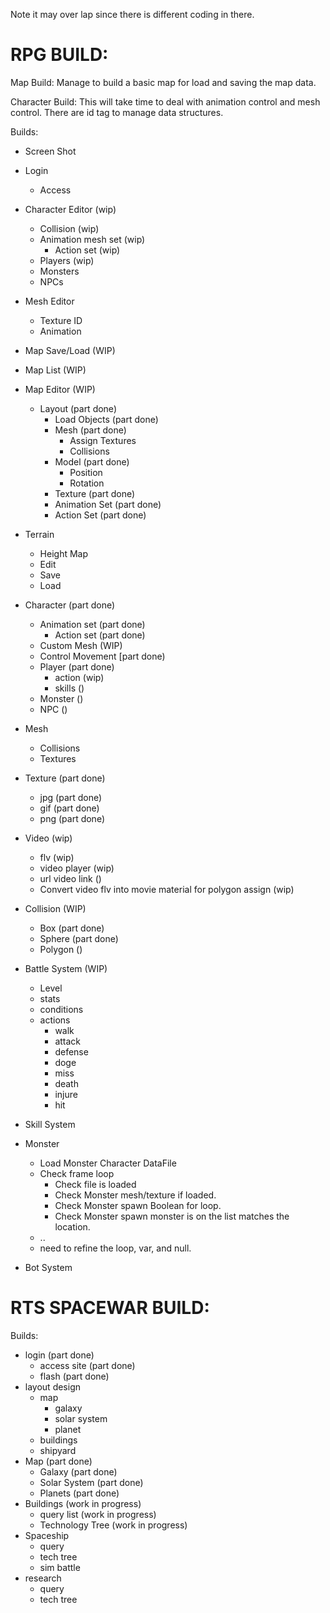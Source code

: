 Note it may over lap since there is different coding in there.

# RPG BUILD: #
Map Build: Manage to build a basic map for load and saving the map data.

Character Build: This will take time to deal with animation control and mesh control. There are id tag to manage data structures.

Builds:
  * Screen Shot
  * Login
    * Access

  * Character Editor (wip)
    * Collision (wip)
    * Animation mesh set (wip)
      * Action set (wip)
    * Players (wip)
    * Monsters
    * NPCs

  * Mesh Editor
    * Texture ID
    * Animation

  * Map Save/Load (WIP)
  * Map List (WIP)
  * Map Editor (WIP)
    * Layout (part done)
      * Load Objects (part done)
      * Mesh (part done)
        * Assign Textures
        * Collisions
      * Model (part done)
        * Position
        * Rotation
      * Texture (part done)
      * Animation Set (part done)
      * Action Set (part done)

  * Terrain
    * Height Map
    * Edit
    * Save
    * Load

  * Character (part done)
    * Animation set (part done)
      * Action set (part done)
    * Custom Mesh (WIP)
    * Control Movement [part done)
    * Player (part done)
      * action (wip)
      * skills ()
    * Monster ()
    * NPC ()

  * Mesh
    * Collisions
    * Textures

  * Texture (part done)
    * jpg (part done)
    * gif (part done)
    * png (part done)

  * Video (wip)
    * flv (wip)
    * video player (wip)
    * url video link ()
    * Convert video flv into movie material for polygon assign (wip)

  * Collision (WIP)
    * Box (part done)
    * Sphere (part done)
    * Polygon ()

  * Battle System (WIP)
    * Level
    * stats
    * conditions
    * actions
      * walk
      * attack
      * defense
      * doge
      * miss
      * death
      * injure
      * hit

  * Skill System

  * Monster
    * Load Monster Character DataFile
    * Check frame loop
      * Check file is loaded
      * Check Monster mesh/texture if loaded.
      * Check Monster spawn Boolean for loop.
      * Check Monster spawn monster is on the list matches the location.
    * ..
    * need to refine the loop, var, and null.

  * Bot System

# RTS SPACEWAR BUILD: #
Builds:
  * login (part done)
    * access site (part done)
    * flash (part done)
  * layout design
    * map
      * galaxy
      * solar system
      * planet
    * buildings
    * shipyard
  * Map (part done)
    * Galaxy (part done)
    * Solar System (part done)
    * Planets (part done)
  * Buildings (work in progress)
    * query list (work in progress)
    * Technology Tree (work in progress)
  * Spaceship
    * query
    * tech tree
    * sim battle
  * research
    * query
    * tech tree